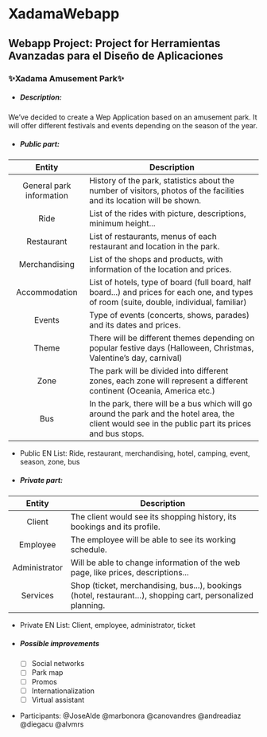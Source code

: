 # XadamaWebapp
## Webapp Project: Project for Herramientas Avanzadas para el Diseño de Aplicaciones
### :sparkles:Xadama Amusement Park:sparkles:

* ##### Description:  
We’ve decided to create a Wep Application based on an amusement park. It will offer different festivals and events depending on the season of the year.

* ##### Public part:  

Entity | Description
:-------:|------------
General park information | History of the park, statistics about the number of visitors, photos of the facilities and its location will be shown.
Ride | List of the rides with picture, descriptions, minimum height...
Restaurant | List of restaurants, menus of each restaurant and location in the park.
Merchandising | List of the shops and products, with information of the location and prices.
Accommodation | List of hotels, type of board (full board, half board...) and prices for each one, and types of room (suite, double, individual, familiar)
Events | Type of events (concerts, shows, parades) and its dates and prices.
Theme | There will be different themes depending on popular festive days (Halloween, Christmas, Valentine’s day, carnival)  
Zone | The park will be divided into different zones, each zone will represent a different continent (Oceania, America etc.)
Bus | In the park, there will be a bus which will go around the park and the hotel area, the client would see in the public part its prices and bus stops.  

* Public EN List: Ride, restaurant, merchandising, hotel, camping, event, season, zone, bus

* ##### Private part:  

Entity | Description
:-------:|------------
Client | The client would see its shopping history, its bookings and its profile.
Employee | The employee will be able to see its working schedule.
Administrator | Will be able to change information of the web page, like prices, descriptions...
Services | Shop (ticket, merchandising, bus...), bookings (hotel, restaurant…), shopping cart, personalized planning.  

* Private EN List: Client, employee, administrator, ticket

* ##### Possible improvements  
  - [ ] Social networks
  - [ ] Park map
  - [ ] Promos
  - [ ] Internationalization
  - [ ] Virtual assistant
  
* Participants: @JoseAlde @marbonora @canovandres @andreadiaz @diegacu @alvmrs
